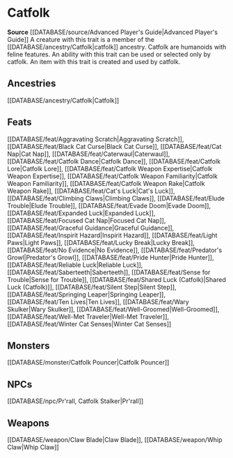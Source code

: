 ﻿---
id: '211'
name: Catfolk
rarity: Common
rus_type_level: null
source: '[[DATABASE/source/Advanced Player''s Guide|Advanced Player''s Guide]]'
trait:
- Catfolk
type: Trait

---
# Catfolk

**Source** [[DATABASE/source/Advanced Player's Guide|Advanced Player's Guide]] 
A creature with this trait is a member of the [[DATABASE/ancestry/Catfolk|catfolk]] ancestry. Catfolk are humanoids with feline features. An ability with this trait can be used or selected only by catfolk. An item with this trait is created and used by catfolk.

## Ancestries

[[DATABASE/ancestry/Catfolk|Catfolk]]

## Feats

[[DATABASE/feat/Aggravating Scratch|Aggravating Scratch]], [[DATABASE/feat/Black Cat Curse|Black Cat Curse]], [[DATABASE/feat/Cat Nap|Cat Nap]], [[DATABASE/feat/Caterwaul|Caterwaul]], [[DATABASE/feat/Catfolk Dance|Catfolk Dance]], [[DATABASE/feat/Catfolk Lore|Catfolk Lore]], [[DATABASE/feat/Catfolk Weapon Expertise|Catfolk Weapon Expertise]], [[DATABASE/feat/Catfolk Weapon Familiarity|Catfolk Weapon Familiarity]], [[DATABASE/feat/Catfolk Weapon Rake|Catfolk Weapon Rake]], [[DATABASE/feat/Cat's Luck|Cat's Luck]], [[DATABASE/feat/Climbing Claws|Climbing Claws]], [[DATABASE/feat/Elude Trouble|Elude Trouble]], [[DATABASE/feat/Evade Doom|Evade Doom]], [[DATABASE/feat/Expanded Luck|Expanded Luck]], [[DATABASE/feat/Focused Cat Nap|Focused Cat Nap]], [[DATABASE/feat/Graceful Guidance|Graceful Guidance]], [[DATABASE/feat/Inspirit Hazard|Inspirit Hazard]], [[DATABASE/feat/Light Paws|Light Paws]], [[DATABASE/feat/Lucky Break|Lucky Break]], [[DATABASE/feat/No Evidence|No Evidence]], [[DATABASE/feat/Predator's Growl|Predator's Growl]], [[DATABASE/feat/Pride Hunter|Pride Hunter]], [[DATABASE/feat/Reliable Luck|Reliable Luck]], [[DATABASE/feat/Saberteeth|Saberteeth]], [[DATABASE/feat/Sense for Trouble|Sense for Trouble]], [[DATABASE/feat/Shared Luck (Catfolk)|Shared Luck (Catfolk)]], [[DATABASE/feat/Silent Step|Silent Step]], [[DATABASE/feat/Springing Leaper|Springing Leaper]], [[DATABASE/feat/Ten Lives|Ten Lives]], [[DATABASE/feat/Wary Skulker|Wary Skulker]], [[DATABASE/feat/Well-Groomed|Well-Groomed]], [[DATABASE/feat/Well-Met Traveler|Well-Met Traveler]], [[DATABASE/feat/Winter Cat Senses|Winter Cat Senses]]

## Monsters

[[DATABASE/monster/Catfolk Pouncer|Catfolk Pouncer]]

## NPCs

[[DATABASE/npc/Pr'rall, Catfolk Stalker|Pr'rall]]

## Weapons

[[DATABASE/weapon/Claw Blade|Claw Blade]], [[DATABASE/weapon/Whip Claw|Whip Claw]]
